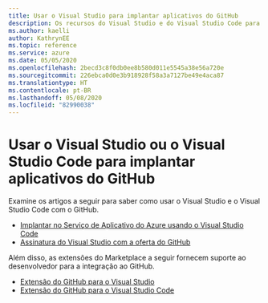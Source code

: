 ```yaml
---
title: Usar o Visual Studio para implantar aplicativos do GitHub
description: Os recursos do Visual Studio e do Visual Studio Code para implantar aplicativos do GitHub
ms.author: kaelli
author: KathrynEE
ms.topic: reference
ms.service: azure
ms.date: 05/05/2020
ms.openlocfilehash: 2becd3c8f0db0ee8b580d011e5545a38e56a720e
ms.sourcegitcommit: 226ebca0d0e3b918928f58a3a7127be49e4aca87
ms.translationtype: HT
ms.contentlocale: pt-BR
ms.lasthandoff: 05/08/2020
ms.locfileid: "82990038"
---
```

# <a name="use-visual-studio-or-visual-studio-code-to-deploy-apps-from-github"></a>Usar o Visual Studio ou o Visual Studio Code para implantar aplicativos do GitHub 

Examine os artigos a seguir para saber como usar o Visual Studio e o Visual Studio Code com o GitHub.  

- [Implantar no Serviço de Aplicativo do Azure usando o Visual Studio Code](https://docs.microsoft.com/azure/devops/pipelines/targets/deploy-to-azure-vscode)  
- [Assinatura do Visual Studio com a oferta do GitHub](https://docs.microsoft.com/visualstudio/subscriptions/access-github)  

Além disso, as extensões do Marketplace a seguir fornecem suporte ao desenvolvedor para a integração ao GitHub. 

- [Extensão do GitHub para o Visual Studio](https://visualstudio.github.com/)  
- [Extensão do GitHub para o Visual Studio Code](https://vscode.github.com/) 